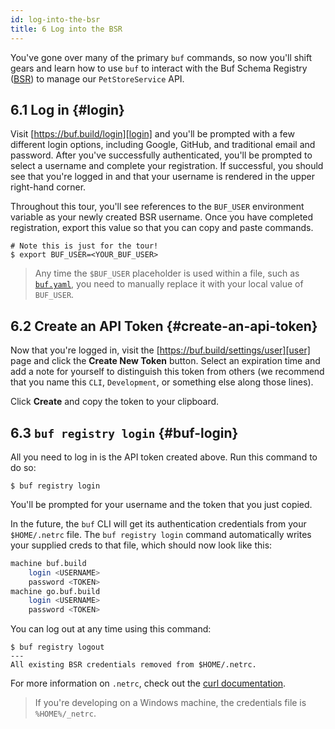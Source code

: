 ```yaml
---
id: log-into-the-bsr
title: 6 Log into the BSR
---
```


You've gone over many of the primary `buf` commands, so now you'll shift gears
and learn how to use `buf` to interact with the Buf Schema Registry ([BSR]) to
manage our `PetStoreService` API.

## 6.1 Log in {#login}

Visit [https://buf.build/login][login] and you'll be prompted with a few
different login options, including Google, GitHub, and traditional email and
password. After you've successfully authenticated, you'll be prompted to select
a username and complete your registration. If successful, you should see that
you're logged in and that your username is rendered in the upper right-hand
corner.

Throughout this tour, you'll see references to the `BUF_USER` environment
variable as your newly created BSR username. Once you have completed
registration, export this value so that you can copy and paste commands.

```terminal
# Note this is just for the tour!
$ export BUF_USER=<YOUR_BUF_USER>
```

> Any time the `$BUF_USER` placeholder is used within a file, such as
> [`buf.yaml`](/configuration/v1/buf-yaml.md), you need to manually replace it
> with your local value of `BUF_USER`.

## 6.2 Create an API Token {#create-an-api-token}

Now that you're logged in, visit the [https://buf.build/settings/user][user]
page and click the **Create New Token** button. Select an expiration time and
add a note for yourself to distinguish this token from others (we recommend that
you name this `CLI`, `Development`, or something else along those lines).

Click **Create** and copy the token to your clipboard.

## 6.3 `buf registry login` {#buf-login}

All you need to log in is the API token created above. Run this command to do
so:

```terminal
$ buf registry login
```

You'll be prompted for your username and the token that you just copied.

In the future, the `buf` CLI will get its authentication credentials from your
`$HOME/.netrc` file. The `buf registry login` command automatically writes your
supplied creds to that file, which should now look like this:

```sh title="~/.netrc"
machine buf.build
    login <USERNAME>
    password <TOKEN>
machine go.buf.build
    login <USERNAME>
    password <TOKEN>
```

You can log out at any time using this command:

```terminal
$ buf registry logout
---
All existing BSR credentials removed from $HOME/.netrc.
```

For more information on `.netrc`, check out the
[curl documentation](https://everything.curl.dev/usingcurl/netrc).

> If you're developing on a Windows machine, the credentials file is
> `%HOME%/_netrc`.

[bsr]: /bsr/introduction.md
[login]: https://buf.build/login
[user]: https://buf.build/settings/user
